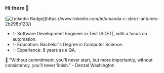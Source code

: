 ### Hi there 👋

[![Linkedin Badge](https://img.shields.io/badge/-Amanda%20Stecz-00875f?style=flat-square&logo=Linkedin&logoColor=white&link=[https://www.linkedin.com/in/diego-schell-fernandes/](https://www.linkedin.com/in/amanda-c-stecz-antunes-2b298b123/))](https://www.linkedin.com/in/amanda-c-stecz-antunes-2b298b123/)

- ✨ Software Development Engineer in Test (SDET), with a focus on automation.
- ✨ Education: Bachelor's Degree in Computer Science.
- ✨ Experience: 8 years as a QA.

💬 "Without commitment, you’ll never start, but more importantly, without consistency, you’ll never finish." - Denzel Washington⁣ 
